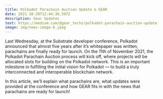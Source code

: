 ```yaml
---
title: Polkadot Parachain Auction Update & GEAR
date: 2021-10-20T12:44:36.597Z
description: Gear Updates
text: https://medium.com/@gear_techs/polkadot-parachain-auction-update-gear-16ca09267755
image: img/news-image-6.jpeg
---
```

Last Wednesday, at the Substrate developer conference, Polkadot announced that almost five years after it’s whitepaper was written, parachains are finally ready for launch. On the 11th of November 2021, the Polkadot Parachain Auction process will kick off, where projects will be allocated slots for building on the Polkadot network. This is an important milestone in fulfilling the initial vision for Polkadot — to build a truly interconnected and interoperable blockchain network.

In this article, we’ll explain what parachains are, what updates were provided at the conference and how GEAR fits in with the news that parachains are ready for launch!